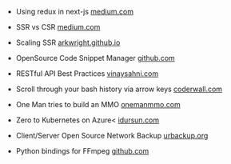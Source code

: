 - Using redux in next-js
[medium.com](https://medium.com/charlottes-digital-web/using-redux-in-next-js-with-hybrid-static-server-rendered-applications-a9939a94246a)

- SSR vs CSR
[medium.com](https://medium.com/@benjburkholder/javascript-seo-server-side-rendering-vs-client-side-rendering-bc06b8ca2383)

- Scaling SSR
[arkwright.github.io](https://arkwright.github.io/scaling-react-server-side-rendering.html)

- OpenSource Code Snippet Manager
[github.com](https://github.com/antonreshetov/massCode)

- RESTful API Best Practices
[vinaysahni.com](https://www.vinaysahni.com/best-practices-for-a-pragmatic-restful-api)

- Scroll through your bash history via arrow keys
[coderwall.com](https://coderwall.com/p/oqtj8w/the-single-most-useful-thing-in-bash)

- One Man tries to build an MMO
[onemanmmo.com](http://onemanmmo.com/)

- Zero to Kubernetes on Azure<
[idursun.com](https://idursun.com/posts/zero_to_kubernetes/)

- Client/Server Open Source Network Backup
[urbackup.org](https://www.urbackup.org/)

- Python bindings for FFmpeg
[github.com](https://github.com/kkroening/ffmpeg-python)
